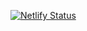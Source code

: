 [![Netlify Status](https://api.netlify.com/api/v1/badges/7f1d46a7-e767-4be0-a70e-867b9ddcd463/deploy-status)](https://app.netlify.com/sites/chetaldrich/deploys)

